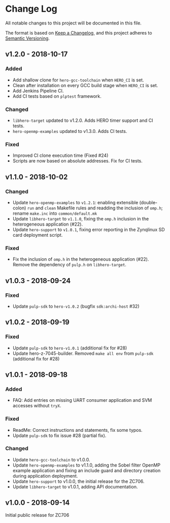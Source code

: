 # Change Log

All notable changes to this project will be documented in this file.

The format is based on [Keep a Changelog](http://keepachangelog.com/), and this project adheres to
[Semantic Versioning](http://semver.org).

## v1.2.0 - 2018-10-17

### Added
- Add shallow clone for `hero-gcc-toolchain` when `HERO_CI` is set.
- Clean after installation on every GCC build stage when `HERO_CI` is set.
- Add Jenkins Pipeline CI.
- Add CI tests based on `plptest` framework.

### Changed
- `libhero-target` updated to v1.2.0. Adds HERO timer support and CI tests.
- `hero-openmp-examples` updated to v1.3.0. Adds CI tests.

### Fixed
- Improved CI clone execution time (Fixed #24)
- Scripts are now based on absolute addresses. Fix for CI tests.

## v1.1.0 - 2018-10-02

### Changed
- Update `hero-openmp-examples` to `v1.2.1`: enabling extensible (double-colon) `run` and `clean`
  Makefile rules and readding the inclusion of `omp.h`; rename `make.inc` into `common/default.mk`
- Update `libhero-target` to `v1.1.0`, fixing the `omp.h` inclusion in the heterogeneous application
  (#22).
- Update `hero-support` to `v1.0.1`, fixing error reporting in the Zynqlinux SD card deployment
  script.

### Fixed
- Fix the inclusion of `omp.h` in the heterogeneous application (#22).  Remove the dependency of
  `pulp.h` on `libhero-target`.

## v1.0.3 - 2018-09-24

### Fixed
- Update `pulp-sdk` to `hero-v1.0.2` (bugfix `sdk:archi-host` #32)

## v1.0.2 - 2018-09-19

### Fixed
- Update `pulp-sdk` to `hero-v1.0.1` (additional fix for #28)
- Update hero-z-7045-builder. Removed `make all env` from `pulp-sdk` (additional fix for #28)

## v1.0.1 - 2018-09-18

### Added
- FAQ: Add entries on missing UART consumer application and SVM accesses without `tryX`.

### Fixed
- ReadMe: Correct instructions and statements, fix some typos.
- Update `pulp-sdk` to fix issue #28 (partial fix).

### Changed
- Update `hero-gcc-toolchain` to v1.0.0.
- Update `hero-openmp-examples` to v1.1.0, adding the Sobel filter OpenMP example application and
  fixing an include guard and directory creation during application deployment.
- Update `hero-support` to v1.0.0, the initial release for the ZC706.
- Update `libhero-target` to v1.0.1, adding API documentation.

## v1.0.0 - 2018-09-14

Initial public release for ZC706
